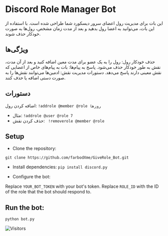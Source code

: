 # Discord Role Manager Bot
این بات برای مدیریت رول اعضای سرور دیسکورد شما طراحی شده است. با استفاده از این بات، می‌توانید به اعضا رول بدهید و بعد از مدت زمان مشخص، رول‌ها به صورت خودکار حذف شوند.

## ویژگی‌ها
حذف خودکار رول: رول را به یک عضو برای مدت معین اضافه کنید و بعد از آن مدت، نقش به طور خودکار حذف می‌شود.
پاسخ به پیام‌ها: بات به پیام‌های خاص از اعضایی که نقش معینی دارند پاسخ می‌دهد.
دستورات مدیریت نقش: ادمین‌ها می‌توانند نقش‌ها را به صورت دستی اضافه یا حذف کنند.
## دستورات
اضافه کردن رول:
``` !addrole @member @role روزها ```
  - مثال:
``` !addrole @user @role 7 ```
- حذف کردن نقش:
``` !removerole @member @role```

## Setup
- Clone the repository:

```git clone https://github.com/farbodXme/GiveRole_Bot.git ```

- Install dependencies:
`pip install discord.py`

- Configure the bot:

Replace `YOUR_BOT_TOKEN` with your bot's token.
Replace `ROLE_ID` with the ID of the role that the bot should respond to.

## Run the bot:
``` python bot.py ```

<img src="https://profile-counter.glitch.me/farbodXme/count.svg" alt="Visitors">
